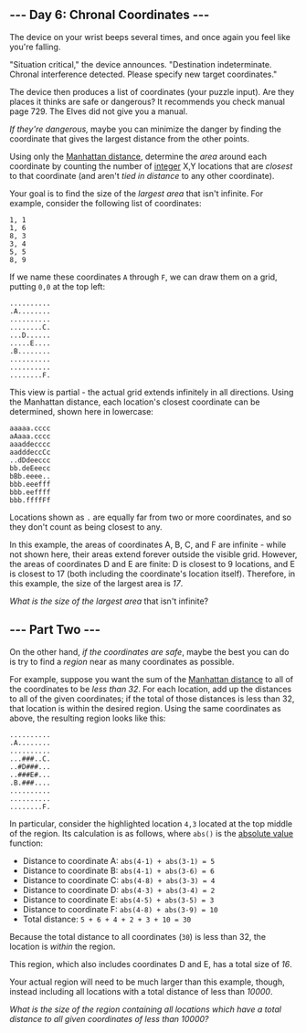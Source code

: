 ﻿
## --- Day 6: Chronal Coordinates ---

The device on your wrist beeps several times, and once again you feel like you're falling.

"Situation critical," the device announces. "Destination indeterminate. Chronal interference detected. Please specify new target coordinates."

The device then produces a list of coordinates (your puzzle input). Are they places it thinks are safe or dangerous? It recommends you check manual page 729. The Elves did not give you a manual.

_If they're dangerous,_  maybe you can minimize the danger by finding the coordinate that gives the largest distance from the other points.

Using only the  [Manhattan distance](https://en.wikipedia.org/wiki/Taxicab_geometry), determine the  _area_  around each coordinate by counting the number of  [integer](https://en.wikipedia.org/wiki/Integer)  X,Y locations that are  _closest_  to that coordinate (and aren't  _tied in distance_  to any other coordinate).

Your goal is to find the size of the  _largest area_  that isn't infinite. For example, consider the following list of coordinates:

```
1, 1
1, 6
8, 3
3, 4
5, 5
8, 9

```

If we name these coordinates  `A`  through  `F`, we can draw them on a grid, putting  `0,0`  at the top left:

```
..........
.A........
..........
........C.
...D......
.....E....
.B........
..........
..........
........F.

```

This view is partial - the actual grid extends infinitely in all directions. Using the Manhattan distance, each location's closest coordinate can be determined, shown here in lowercase:

```
aaaaa.cccc
aAaaa.cccc
aaaddecccc
aadddeccCc
..dDdeeccc
bb.deEeecc
bBb.eeee..
bbb.eeefff
bbb.eeffff
bbb.ffffFf

```

Locations shown as  `.`  are equally far from two or more coordinates, and so they don't count as being closest to any.

In this example, the areas of coordinates A, B, C, and F are infinite - while not shown here, their areas extend forever outside the visible grid. However, the areas of coordinates D and E are finite: D is closest to 9 locations, and E is closest to 17 (both including the coordinate's location itself). Therefore, in this example, the size of the largest area is  _17_.

_What is the size of the largest area_  that isn't infinite?

## --- Part Two ---

On the other hand,  _if the coordinates are safe_, maybe the best you can do is try to find a  _region_  near as many coordinates as possible.

For example, suppose you want the sum of the  [Manhattan distance](https://en.wikipedia.org/wiki/Taxicab_geometry)  to all of the coordinates to be  _less than 32_. For each location, add up the distances to all of the given coordinates; if the total of those distances is less than 32, that location is within the desired region. Using the same coordinates as above, the resulting region looks like this:

```
..........
.A........
..........
...###..C.
..#D###...
..###E#...
.B.###....
..........
..........
........F.

```

In particular, consider the highlighted location  `4,3`  located at the top middle of the region. Its calculation is as follows, where  `abs()`  is the  [absolute value](https://en.wikipedia.org/wiki/Absolute_value)  function:

-   Distance to coordinate A:  `abs(4-1) + abs(3-1) = 5`
-   Distance to coordinate B:  `abs(4-1) + abs(3-6) = 6`
-   Distance to coordinate C:  `abs(4-8) + abs(3-3) = 4`
-   Distance to coordinate D:  `abs(4-3) + abs(3-4) = 2`
-   Distance to coordinate E:  `abs(4-5) + abs(3-5) = 3`
-   Distance to coordinate F:  `abs(4-8) + abs(3-9) = 10`
-   Total distance:  `5 + 6 + 4 + 2 + 3 + 10 = 30`

Because the total distance to all coordinates (`30`) is less than 32, the location is  _within_  the region.

This region, which also includes coordinates D and E, has a total size of  _16_.

Your actual region will need to be much larger than this example, though, instead including all locations with a total distance of less than  _10000_.

_What is the size of the region containing all locations which have a total distance to all given coordinates of less than 10000?_